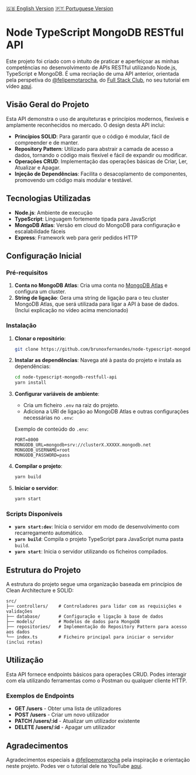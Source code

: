 [🇬🇧 English Version](README_en.md) [🇵🇹 Portuguese Version](README.md)

# Node TypeScript MongoDB RESTful API

Este projeto foi criado com o intuito de praticar e aperfeiçoar as minhas competências no desenvolvimento de APIs RESTful utilizando Node.js, TypeScript e MongoDB. É uma recriação de uma API anterior, orientada pela perspetiva do [@felipemotarocha](https://github.com/felipemotarocha), do [Full Stack Club](https://www.youtube.com/@dicasparadevs), no seu tutorial em vídeo [aqui](https://www.youtube.com/watch?v=gU3kp7Aw0JI).

## Visão Geral do Projeto

Esta API demonstra o uso de arquiteturas e princípios modernos, flexíveis e amplamente reconhecidos no mercado. O design desta API inclui:

- **Princípios SOLID**: Para garantir que o código é modular, fácil de compreender e de manter.
- **Repository Pattern**: Utilizado para abstrair a camada de acesso a dados, tornando o código mais flexível e fácil de expandir ou modificar.
- **Operações CRUD**: Implementação das operações básicas de Criar, Ler, Atualizar e Apagar.
- **Injeção de Dependências**: Facilita o desacoplamento de componentes, promovendo um código mais modular e testável.

## Tecnologias Utilizadas

- **Node.js**: Ambiente de execução
- **TypeScript**: Linguagem fortemente tipada para JavaScript
- **MongoDB Atlas**: Versão em cloud do MongoDB para configuração e escalabilidade fáceis
- **Express**: Framework web para gerir pedidos HTTP

## Configuração Inicial

### Pré-requisitos

1. **Conta no MongoDB Atlas**: Cria uma conta no [MongoDB Atlas](https://www.mongodb.com/cloud/atlas) e configura um cluster.
2. **String de ligação**: Gera uma string de ligação para o teu cluster MongoDB Atlas, que será utilizada para ligar a API à base de dados. (Inclui explicação no vídeo acima mencionado)

### Instalação

1. **Clonar o repositório**:

   ```bash
   git clone https://github.com/brunoxfernandes/node-typescript-mongodb-restfull-api.git
   ```

2. **Instalar as dependências**:
   Navega até à pasta do projeto e instala as dependências:

   ```bash
   cd node-typescript-mongodb-restfull-api
   yarn install
   ```

3. **Configurar variáveis de ambiente**:

   - Cria um ficheiro `.env` na raiz do projeto.
   - Adiciona a URI de ligação ao MongoDB Atlas e outras configurações necessárias no `.env`:

   Exemplo de conteúdo do `.env`:

   ```plaintext
   PORT=8000
   MONGODB_URL=mongodb+srv://clusterX.XXXXX.mongodb.net
   MONGODB_USERNAME=root
   MONGODB_PASSWORD=pass
   ```

4. **Compilar o projeto**:

   ```bash
   yarn build
   ```

5. **Iniciar o servidor**:

   ```bash
   yarn start
   ```

### Scripts Disponíveis

- **`yarn start:dev`**: Inicia o servidor em modo de desenvolvimento com recarregamento automático.
- **`yarn build`**: Compila o projeto TypeScript para JavaScript numa pasta `build`.
- **`yarn start`**: Inicia o servidor utilizando os ficheiros compilados.

## Estrutura do Projeto

A estrutura do projeto segue uma organização baseada em princípios de Clean Architecture e SOLID:

```
src/
├── controllers/    # Controladores para lidar com as requisições e validações
├── database/       # Configuração e ligação à base de dados
├── models/         # Modelos de dados para MongoDB
├── repositories/   # Implementação do Repository Pattern para acesso aos dados
└── index.ts        # Ficheiro principal para iniciar o servidor (inclui rotas)

```

## Utilização

Esta API fornece endpoints básicos para operações CRUD. Podes interagir com ela utilizando ferramentas como o Postman ou qualquer cliente HTTP.

### Exemplos de Endpoints

- **GET /users** - Obter uma lista de utilizadores
- **POST /users** - Criar um novo utilizador
- **PATCH /users/:id** - Atualizar um utilizador existente
- **DELETE /users/:id** - Apagar um utilizador

## Agradecimentos

Agradecimentos especiais a [@felipemotarocha](https://github.com/felipemotarocha) pela inspiração e orientação neste projeto. Podes ver o tutorial dele no YouTube [aqui](https://www.youtube.com/watch?v=gU3kp7Aw0JI).
